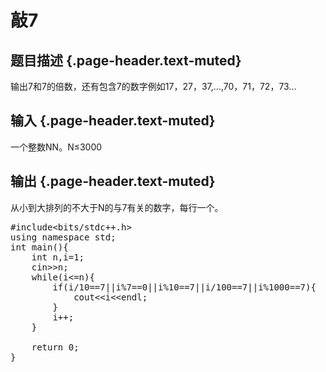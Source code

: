 # 敲7

## 题目描述 {.page-header.text-muted}

<div class="content">
  输出<span id="MathJax-Element-6-Frame" class="MathJax" style="box-sizing: border-box; font-size: 14px; display: inline; font-style: normal; font-weight: normal; line-height: normal; text-indent: 0px; text-align: left; text-transform: none; letter-spacing: normal; word-spacing: normal; overflow-wrap: normal; white-space: nowrap; float: none; direction: ltr; max-width: none; max-height: none; min-width: 0px; min-height: 0px; border: 0px; padding: 0px; margin: 0px; position: relative;" tabindex="0" role="presentation" data-mathml="<math xmlns=&quot;http://www.w3.org/1998/Math/MathML&quot;><mn>7</mn></math>"><span id="MathJax-Span-17" class="math"><span id="MathJax-Span-18" class="mrow"><span id="MathJax-Span-19" class="mn">7</span></span></span></span>和<span id="MathJax-Element-7-Frame" class="MathJax" style="box-sizing: border-box; font-size: 14px; display: inline; font-style: normal; font-weight: normal; line-height: normal; text-indent: 0px; text-align: left; text-transform: none; letter-spacing: normal; word-spacing: normal; overflow-wrap: normal; white-space: nowrap; float: none; direction: ltr; max-width: none; max-height: none; min-width: 0px; min-height: 0px; border: 0px; padding: 0px; margin: 0px; position: relative;" tabindex="0" role="presentation" data-mathml="<math xmlns=&quot;http://www.w3.org/1998/Math/MathML&quot;><mn>7</mn></math>"><span id="MathJax-Span-20" class="math"><span id="MathJax-Span-21" class="mrow"><span id="MathJax-Span-22" class="mn">7</span></span></span></span>的倍数，还有包含7的数字例如<span id="MathJax-Element-8-Frame" class="MathJax" style="box-sizing: border-box; font-size: 14px; display: inline; font-style: normal; font-weight: normal; line-height: normal; text-indent: 0px; text-align: left; text-transform: none; letter-spacing: normal; word-spacing: normal; overflow-wrap: normal; white-space: nowrap; float: none; direction: ltr; max-width: none; max-height: none; min-width: 0px; min-height: 0px; border: 0px; padding: 0px; margin: 0px; position: relative;" tabindex="0" role="presentation" data-mathml="<math xmlns=&quot;http://www.w3.org/1998/Math/MathML&quot;><mn>17</mn><mrow class=&quot;MJX-TeXAtom-ORD&quot;><mo>&#xFF0C;</mo></mrow><mn>27</mn><mrow class=&quot;MJX-TeXAtom-ORD&quot;><mo>&#xFF0C;</mo></mrow><mn>37</mn><mo>,</mo><mo>.</mo><mo>.</mo><mo>.</mo><mo>,</mo><mn>70</mn><mrow class=&quot;MJX-TeXAtom-ORD&quot;><mo>&#xFF0C;</mo></mrow><mn>71</mn><mrow class=&quot;MJX-TeXAtom-ORD&quot;><mo>&#xFF0C;</mo></mrow><mn>72</mn><mrow class=&quot;MJX-TeXAtom-ORD&quot;><mo>&#xFF0C;</mo></mrow><mn>73...</mn></math>"><span id="MathJax-Span-23" class="math"><span id="MathJax-Span-24" class="mrow"><span id="MathJax-Span-25" class="mn">17</span><span id="MathJax-Span-26" class="texatom"><span id="MathJax-Span-27" class="mrow"><span id="MathJax-Span-28" class="mo">，</span></span></span><span id="MathJax-Span-29" class="mn">27</span><span id="MathJax-Span-30" class="texatom"><span id="MathJax-Span-31" class="mrow"><span id="MathJax-Span-32" class="mo">，</span></span></span><span id="MathJax-Span-33" class="mn">37</span><span id="MathJax-Span-34" class="mo">,</span><span id="MathJax-Span-35" class="mo">.</span><span id="MathJax-Span-36" class="mo">.</span><span id="MathJax-Span-37" class="mo">.</span><span id="MathJax-Span-38" class="mo">,</span><span id="MathJax-Span-39" class="mn">70</span><span id="MathJax-Span-40" class="texatom"><span id="MathJax-Span-41" class="mrow"><span id="MathJax-Span-42" class="mo">，</span></span></span><span id="MathJax-Span-43" class="mn">71</span><span id="MathJax-Span-44" class="texatom"><span id="MathJax-Span-45" class="mrow"><span id="MathJax-Span-46" class="mo">，</span></span></span><span id="MathJax-Span-47" class="mn">72</span><span id="MathJax-Span-48" class="texatom"><span id="MathJax-Span-49" class="mrow"><span id="MathJax-Span-50" class="mo">，</span></span></span><span id="MathJax-Span-51" class="mn">73&#8230;</span></span></span></span>
</div>

## 输入 {.page-header.text-muted}

<div class="content">
  一个整数<span id="MathJax-Element-9-Frame" class="MathJax" style="box-sizing: border-box; font-size: 14px; display: inline; font-style: normal; font-weight: normal; line-height: normal; text-indent: 0px; text-align: left; text-transform: none; letter-spacing: normal; word-spacing: normal; overflow-wrap: normal; white-space: nowrap; float: none; direction: ltr; max-width: none; max-height: none; min-width: 0px; min-height: 0px; border: 0px; padding: 0px; margin: 0px; position: relative;" tabindex="0" role="presentation" data-mathml="<math xmlns=&quot;http://www.w3.org/1998/Math/MathML&quot;><mi>N</mi></math>"><span id="MathJax-Span-52" class="math"><span id="MathJax-Span-53" class="mrow"><span id="MathJax-Span-54" class="mi">N</span></span></span><span class="MJX_Assistive_MathML" role="presentation">N</span></span>。<span id="MathJax-Element-10-Frame" class="MathJax" style="box-sizing: border-box; font-size: 14px; display: inline; font-style: normal; font-weight: normal; line-height: normal; text-indent: 0px; text-align: left; text-transform: none; letter-spacing: normal; word-spacing: normal; overflow-wrap: normal; white-space: nowrap; float: none; direction: ltr; max-width: none; max-height: none; min-width: 0px; min-height: 0px; border: 0px; padding: 0px; margin: 0px; position: relative;" tabindex="0" role="presentation" data-mathml="<math xmlns=&quot;http://www.w3.org/1998/Math/MathML&quot;><mi>N</mi><mo>&#x2264;</mo><mn>3000</mn></math>"><span id="MathJax-Span-55" class="math"><span id="MathJax-Span-56" class="mrow"><span id="MathJax-Span-57" class="mi">N</span><span id="MathJax-Span-58" class="mo">≤</span><span id="MathJax-Span-59" class="mn">3000</span></span></span></span>
</div>

## 输出 {.page-header.text-muted}

<div class="content">
  从小到大排列的不大于N的与7有关的数字，每行一个。
</div>

<pre class="EnlighterJSRAW" data-enlighter-language="cpp">#include&lt;bits/stdc++.h&gt;
using namespace std;
int main(){
    int n,i=1;
    cin&gt;&gt;n;
    while(i&lt;=n){
        if(i/10==7||i%7==0||i%10==7||i/100==7||i%1000==7){
            cout&lt;&lt;i&lt;&lt;endl;
        }
        i++;
    }
    
    return 0;
}</pre>

&nbsp;
